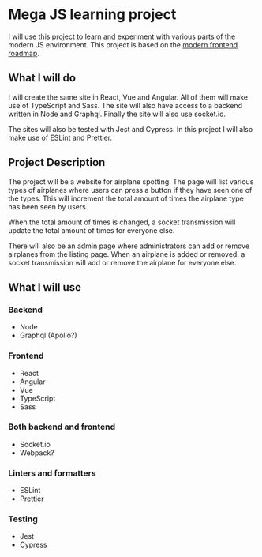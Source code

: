 # Mega JS learning project

I will use this project to learn and experiment with various parts of the modern JS environment. 
This project is based on the [modern frontend roadmap](https://roadmap.sh/frontend).

## What I will do

I will create the same site in React, Vue and Angular. All of them will make use of TypeScript and Sass. The site will also have access to a backend written in Node and Graphql. Finally the site will also use socket.io.

The sites will also be tested with Jest and Cypress. In this project I will also make use of ESLint and Prettier.

## Project Description

The project will be a website for airplane spotting. The page will list various types of airplanes where users can press a button if they have seen one of the types. This will increment the total amount of times the airplane type has been seen by users.

When the total amount of times is changed, a socket transmission will update the total amount of times for everyone else.

There will also be an admin page where administrators can add or remove airplanes from the listing page. When an airplane is added or removed, a socket transmission will add or remove the airplane for everyone else.

## What I will use

### Backend
- Node
- Graphql (Apollo?)

### Frontend
- React
- Angular
- Vue
- TypeScript
- Sass

### Both backend and frontend
- Socket.io
- Webpack?

### Linters and formatters
- ESLint
- Prettier

### Testing
- Jest
- Cypress
